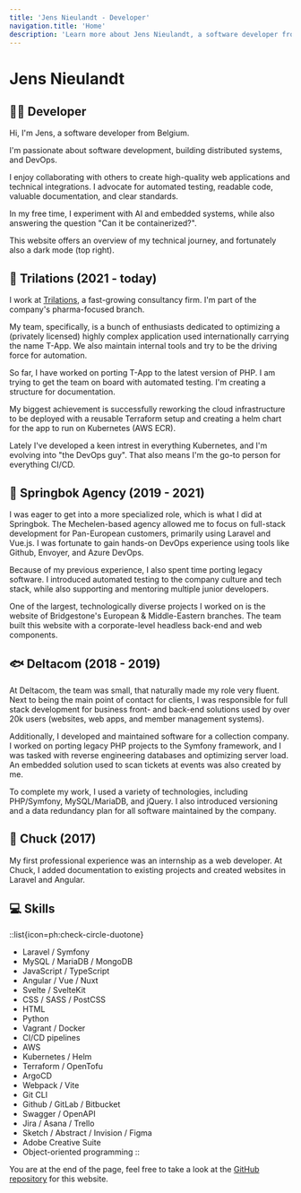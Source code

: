 ```yaml
---
title: 'Jens Nieulandt - Developer'
navigation.title: 'Home'
description: 'Learn more about Jens Nieulandt, a software developer from Belgium. He enjoys collaborating with others to create high-quality web applications and technical integrations.'
---
```


# Jens Nieulandt

## :technologist: Developer

Hi, I'm Jens, a software developer from Belgium.

I'm passionate about software development, building distributed systems, and DevOps.

I enjoy collaborating with others to create high-quality web applications and technical integrations. I advocate for automated testing, readable code, valuable documentation, and clear standards.

In my free time, I experiment with AI and embedded systems, while also answering the question "Can it be containerized?".

This website offers an overview of my technical journey, and fortunately also a dark mode (top right).

## :flamingo: Trilations (2021 - today)

I work at [Trilations](https://www.trilations.com), a fast-growing consultancy firm. I'm part of the company's pharma-focused branch.

My team, specifically, is a bunch of enthusiasts dedicated to optimizing a (privately licensed) highly complex application used internationally carrying the name T-App. We also maintain internal tools and try to be the driving force for automation.

So far, I have worked on porting T-App to the latest version of PHP. I am trying to get the team on board with automated testing. I'm creating a structure for documentation.

My biggest achievement is successfully reworking the cloud infrastructure to be deployed with a reusable Terraform setup and creating a helm chart for the app to run on Kubernetes (AWS ECR).

Lately I've developed a keen intrest in everything Kubernetes, and I'm evolving into "the DevOps guy". That also means I'm the go-to person for everything CI/CD.

## :deer: Springbok Agency (2019 - 2021)

I was eager to get into a more specialized role, which is what I did at Springbok. The Mechelen-based agency allowed me to focus on full-stack development for Pan-European customers, primarily using Laravel and Vue.js. I was fortunate to gain hands-on DevOps experience using tools like Github, Envoyer, and Azure DevOps.

Because of my previous experience, I also spent time porting legacy software. I introduced automated testing to the company culture and tech stack, while also supporting and mentoring multiple junior developers.

One of the largest, technologically diverse projects I worked on is the website of Bridgestone's European & Middle-Eastern branches. The team built this website with a corporate-level headless back-end and web components.

## :fish: Deltacom (2018 - 2019)

At Deltacom, the team was small, that naturally made my role very fluent. Next to being the main point of contact for clients, I was responsible for full stack development for business front- and back-end solutions used by over 20k users (websites, web apps, and member management systems).

Additionally, I developed and maintained software for a collection company. I worked on porting legacy PHP projects to the Symfony framework, and I was tasked with reverse engineering databases and optimizing server load. An embedded solution used to scan tickets at events was also created by me.

To complete my work, I used a variety of technologies, including PHP/Symfony, MySQL/MariaDB, and jQuery. I also introduced versioning and a data redundancy plan for all software maintained by the company.

## :beaver: Chuck (2017)

My first professional experience was an internship as a web developer. At Chuck, I added documentation to existing projects and created websites in Laravel and Angular.

## :computer: Skills

::list{icon=ph:check-circle-duotone}
- Laravel / Symfony
- MySQL / MariaDB / MongoDB
- JavaScript / TypeScript
- Angular / Vue / Nuxt
- Svelte / SvelteKit
- CSS / SASS / PostCSS
- HTML
- Python
- Vagrant / Docker
- CI/CD pipelines
- AWS
- Kubernetes / Helm
- Terraform / OpenTofu
- ArgoCD
- Webpack / Vite
- Git CLI
- Github / GitLab / Bitbucket
- Swagger / OpenAPI
- Jira / Asana / Trello
- Sketch / Abstract / Invision / Figma
- Adobe Creative Suite
- Object-oriented programming
::

You are at the end of the page, feel free to take a look at the [GitHub repository](https://github.com/jensnieulandt/jensnieulandt.github.io) for this website.
